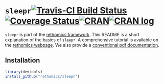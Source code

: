 


# `sleepr`[![Travis-CI Build Status](https://travis-ci.org/rethomics/sleepr.svg?branch=master)](https://travis-ci.org/rethomics/sleepr)[![Coverage Status](https://img.shields.io/codecov/c/github/rethomics/sleepr/master.svg)](https://codecov.io/github/rethomics/sleepr?branch=master)[![CRAN](http://www.r-pkg.org/badges/version/sleepr)](https://cran.r-project.org/package=sleepr)[![CRAN log](https://cranlogs.r-pkg.org/badges/sleepr)](https://www.rdocumentation.org/packages/sleepr)

<!-- [![AppVeyor Build Status](https://ci.appveyor.com/api/projects/status/github/tidyverse/hms?branch=master&svg=true)](https://ci.appveyor.com/project/tidyverse/hms)  -->

<!-- [![Coverage Status](https://img.shields.io/codecov/c/github/tidyverse/hms/master.svg)](https://codecov.io/github/tidyverse/hms?branch=master) [![CRAN_Status_Badge](http://www.r-pkg.org/badges/version/hms)](https://cran.r-project.org/package=hms) -->

`sleepr` is part of the [rethomics framework](https://rethomics.github.io/).
This README is a short explanation of the basics of `sleepr`.
A comprehensive tutorial is available on the [rethomics webpage](https://rethomics.github.io/sleepr.html).
We also provide a [conventional pdf documentation](sleepr.pdf).


## Installation

```r
library(devtools)
install_github("rethomics/sleepr")
```
